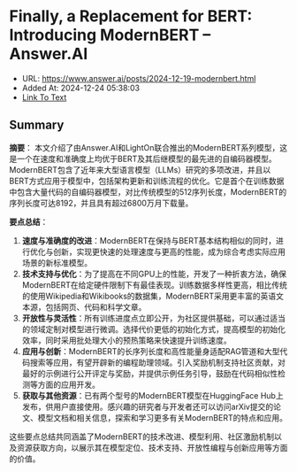 # Finally, a Replacement for BERT: Introducing ModernBERT – Answer.AI
- URL: https://www.answer.ai/posts/2024-12-19-modernbert.html
- Added At: 2024-12-24 05:38:03
- [Link To Text](2024-12-24-finally,-a-replacement-for-bert-introducing-modernbert-–-answer.ai_raw.md)

## Summary
**摘要**：
本文介绍了由Answer.AI和LightOn联合推出的ModernBERT系列模型，这是一个在速度和准确度上均优于BERT及其后继模型的最先进的自编码器模型。ModernBERT包含了近年来大型语言模型（LLMs）研究的多项改进，并且以BERT方式应用于模型中，包括架构更新和训练流程的优化。它是首个在训练数据中包含大量代码的自编码器模型，对比传统模型的512序列长度，ModernBERT的序列长度可达8192，并且具有超过6800万月下载量。

**要点总结**：

1. **速度与准确度的改进**：ModernBERT在保持与BERT基本结构相似的同时，进行优化与创新，实现更快速的处理速度与更高的性能，成为综合考虑实际应用场景的新标准模型。
2. **技术支持与优化**：为了提高在不同GPU上的性能，开发了一种折衷方法，确保ModernBERT在给定硬件限制下有最佳表现。训练数据多样性更高，相比传统的使用Wikipedia和Wikibooks的数据集，ModernBERT采用更丰富的英语文本源，包括网页、代码和科学文章。
3. **开放性与灵活性**：所有训练进度点立即公开，为社区提供基础，可以通过适当的领域定制对模型进行微调。选择代价更低的初始化方式，提高模型的初始化效率，同时采用批处理大小的预热策略来快速提升训练速度。
4. **应用与创新**：ModernBERT的长序列长度和高性能量身适配RAG管道和大型代码搜索等应用，有望开辟新的编程助理领域。引入奖励机制支持社区贡献，对最好的示例进行公开评定与奖励，并提供示例任务引导，鼓励在代码相似性检测等方面的应用开发。
5. **获取与其他资源**：已有两个型号的ModernBERT模型在HuggingFace Hub上发布，供用户直接使用。感兴趣的研究者与开发者还可以访问arXiv提交的论文、模型文档和相关信息，探索和学习更多有关ModernBERT的特点和应用。

这些要点总结共同涵盖了ModernBERT的技术改进、模型利用、社区激励机制以及资源获取方向，以展示其在模型定位、技术支持、开放性编程与创新应用等方面的价值。

